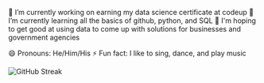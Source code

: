

🔭 I’m currently working on earning my data science certificate at codeup
🌱 I’m currently learning all the basics of github, python, and SQL
👯 I'm hoping to get good at using data to come up with solutions for businesses and government agencies

😄 Pronouns: He/Him/His
⚡ Fun fact: I like to sing, dance, and play music

![GitHub Streak](https://github-readme-streak-stats.herokuapp.com/?user=kattni)
